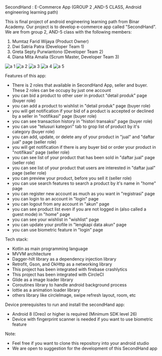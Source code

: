 SecondHand : E-Commerce App (GROUP 2 ,AND-5 CLASS, Android engineering learning path)

This is final project of android engineering learning path from Binar Academy. Our project is to develop 
e-commerce app called "SecondHand". We are from group 2, AND-5 class with the following members:

1. Mumtaz Farid Wijaya (Product Owner)
2. Dwi Satria Patra (Developer Team 1)
3. Greta Septy Purwiantono (Developer Team 2)
4. Diana Mita Amalia (Scrum Master, Developer Team 3)

![a 1](https://user-images.githubusercontent.com/57025172/180880364-26a2f10d-b59d-4edd-8c15-738818456f6f.jpeg)
![a 2](https://user-images.githubusercontent.com/57025172/180880374-b1a3149a-4cde-4749-9ec3-b899284a3eed.jpeg)
![a 3](https://user-images.githubusercontent.com/57025172/180880376-fdc8a73f-28d5-4595-adb1-041ee84fc152.jpeg)
![a 4](https://user-images.githubusercontent.com/57025172/180880377-b24a1274-a028-4325-93ed-3cb2b41728b6.jpeg)
![a 5](https://user-images.githubusercontent.com/57025172/180880378-4c6c2812-e402-46a0-991d-e5d5a2d862db.jpeg)


Features of this app: 
- There is 2 roles that available in SecondHand App, seller and buyer. These 2 roles can be occupy
by just one account
- you can bid a product to other user in product "detail produk" page (buyer role)
- you can add a product to wishlist in "detail produk" page (buyer role)
- you will get notification if your bid of a product is accepted or declined by a seller in "notifikasi" page (buyer role)
- you can see transaction history in "histori transaksi" page (buyer role)
- you can use "telusuri kategori" tab to grop list of product by it's category (buyer role)
- you can add, update, or delete any of your product in "jual" and "daftar jual" page (seller role)
- you will get notification if there is any buyer bid or order your product in "notifikasi" page (seller role)
- you can see list of your product that has been sold in "daftar jual" page (seller role)
- you can see list of your product that users are interested in "daftar jual" page (seller role)
- you can preview your product, before you sell it (seller role)
- you can use search features to search a product by it's name in "home" page
- you can register new account as much as you want in "registrasi" page
- you can login to an account in "login" page
- you can logout from any account in "akun" page
- you can see product list even if you are not logged in (also called a guest mode) in "home" page
- you can see your wishlist in "wishlist" page
- you can update your profile in "lengkapi data akun" page
- you can use biometric feature in "login" page

Tech stack:
- Kotlin as main programming language
- MVVM architecture
- Dagger-hilt library as a dependency injection library
- Retrofit, Gson, and OkHttp as a networking library
- This project has been integrated with firebase crashlytics
- This project has been integrated with CircleCI
- Glide as a image loader library
- Coroutines library to handle android background process
- lottie as a animation loader library
- others library like circleImage, swipe refresh layout, room, etc

Device prerequisites to run and install the secondHand app:
- Android 8 (Oreo) or higher is required (Minimum SDK level 26)
- Device with fingerprint scanner is needed if you want to use biometric feature

Note:
- Feel free if you want to clone this repository into your android studio
- We are open to suggestion for the development of this SecondHand app
